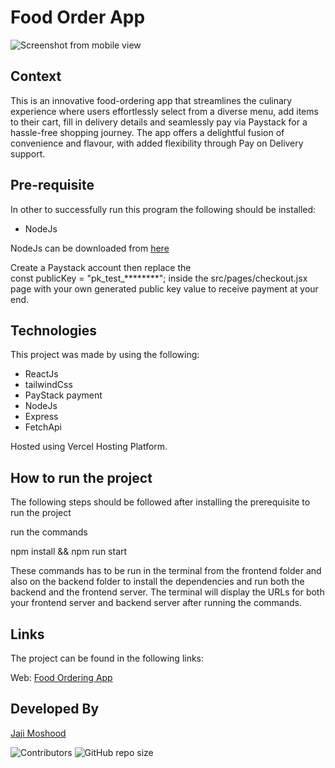 # Food Order App

![Screenshot from mobile view](https://raw.githubusercontent.com/jaymhorsh/myportfolio/main/src/Assets/images/foodorder.png?token=GHSAT0AAAAAACMJQOZ7HODC7AJRX6D6NML2ZNXU54A)

## Context

This is an innovative food-ordering app that streamlines the culinary experience where users effortlessly select from a diverse menu, add items to their cart, fill in delivery details and seamlessly pay via Paystack for a hassle-free shopping journey. The app offers a delightful fusion of convenience and flavour, with added flexibility through Pay on Delivery support.

## Pre-requisite

In other to successfully run this program the following should be installed:

- NodeJs

NodeJs can be downloaded from [here](https://nodejs.org/en/download)

Create a Paystack account then replace the  
const publicKey = "pk_test_********"; inside the src/pages/checkout.jsx page  with your own generated public key value to receive payment at your end. 

## Technologies

This project was made by using the following:

- ReactJs
- tailwindCss
- PayStack payment 
- NodeJs
- Express
- FetchApi

Hosted using Vercel Hosting Platform.


## How to run the project
The following steps should be followed after installing the prerequisite to run the project 

run the commands

npm install && npm run start  

These commands has to be run in the terminal from the frontend folder and also on the backend folder to install the dependencies and run both the backend and the frontend server. The terminal will display the URLs for both your frontend server and backend server after running the commands.

## Links

The project can be found in the following links:

Web: [Food Ordering App](https://jayfood-order-wheat.vercel.app)

## Developed By

[Jaji Moshood](https://github.com/jaymhorsh)

![Contributors](https://img.shields.io/github/contributors/jaymhorsh/jayfood-Order?logoColor=green&style=plastic) ![GitHub repo size](https://img.shields.io/github/repo-size/jaymhorsh/jayfood-Order)






